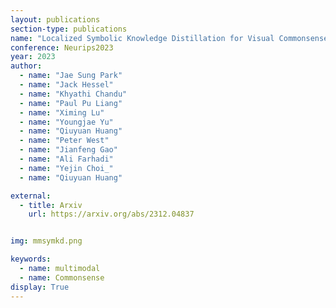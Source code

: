 ```yaml
---
layout: publications
section-type: publications
name: "Localized Symbolic Knowledge Distillation for Visual Commonsense Models"
conference: Neurips2023
year: 2023
author:
  - name: "Jae Sung Park"
  - name: "Jack Hessel"
  - name: "Khyathi Chandu"
  - name: "Paul Pu Liang"
  - name: "Ximing Lu"
  - name: "Youngjae Yu"
  - name: "Qiuyuan Huang"
  - name: "Peter West"
  - name: "Jianfeng Gao"
  - name: "Ali Farhadi"
  - name: "Yejin Choi_"
  - name: "Qiuyuan Huang"

external:
  - title: Arxiv
    url: https://arxiv.org/abs/2312.04837


img: mmsymkd.png

keywords:
  - name: multimodal
  - name: Commonsense
display: True
---
```

